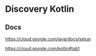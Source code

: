 # Discovery Kotlin


## Docs

https://cloud.google.com/java/docs/setup

https://cloud.google.com/kotlin#tab1
